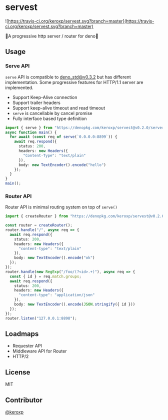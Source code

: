 # servest

![https://travis-ci.org/keroxp/servest.svg?branch=master](https://travis-ci.org/keroxp/servest.svg?branch=master)

🌾A progressive http server / router for deno🌾

## Usage

### Serve API

`serve` API is compatible to [deno_std@v0.3.2](https://github.com/denoland/deno_std/blob/master/http/server.ts) but has different implementation.
Some progressive features for HTTP/1.1 server are implemented.

- Support Keep-Alive connection
- Support trailer headers
- Support keep-alive timeout and read timeout
- `serve` is cancellable by cancel promise
- Fully interface based type definition

```ts
import { serve } from "https://denopkg.com/keroxp/servest@v0.2.0/server.ts";
async function main() {
  for await (const req of serve(`0.0.0.0:8899`)) {
    await req.respond({
      status: 200,
      headers: new Headers({
        "Content-Type": "text/plain"
      }),
      body: new TextEncoder().encode("hello")
    });
  }
}
main();
```

### Router API

Router API is minimal routing system on top of `serve()`

```ts
import { createRouter } from "https://denopkg.com/keroxp/servest@v0.2.0/router.ts";

const router = createRouter();
router.handle("/", async req => {
  await req.respond({
    status: 200,
    headers: new Headers({
      "content-type": "text/plain"
    }),
    body: new TextEncoder().encode("ok")
  });
});
router.handle(new RegExp("/foo/(?<id>.+)"), async req => {
  const { id } = req.match.groups;
  await req.respond({
    status: 200,
    headers: new Headers({
      "content-type": "application/json"
    }),
    body: new TextEncoder().encode(JSON.stringify({ id }))
  });
});
router.listen("127.0.0.1:8898");
```

## Loadmaps

- Requester API
- Middleware API for Router
- HTTP/2

## License

MIT

## Contributor

[@keroxp](https://github.com/keroxp)
